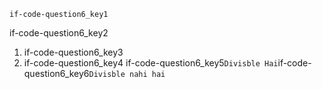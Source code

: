 ```ngMeta
if-code-question6_key1
```
if-code-question6_key2

1. if-code-question6_key3
2. if-code-question6_key4
if-code-question6_key5`Divisble Hai`if-code-question6_key6`Divisble nahi hai`